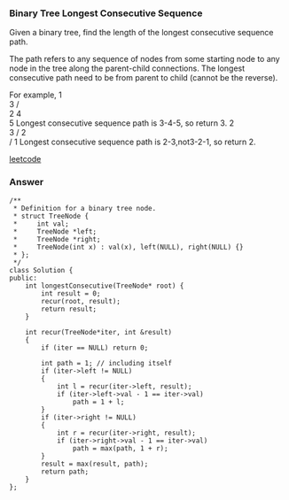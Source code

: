 ### Binary Tree Longest Consecutive Sequence
Given a binary tree, find the length of the longest consecutive sequence path.

The path refers to any sequence of nodes from some starting node to any node in the tree along the parent-child connections. The longest consecutive path need to be from parent to child (cannot be the reverse).

For example,
   1
    \
     3
    / \
   2   4
        \
         5
Longest consecutive sequence path is 3-4-5, so return 3.
   2
    \
     3
    / 
   2    
  / 
 1
Longest consecutive sequence path is 2-3,not3-2-1, so return 2.

[leetcode](https://leetcode.com/problems/binary-tree-longest-consecutive-sequence/description/)

### Answer
	/**
	 * Definition for a binary tree node.
	 * struct TreeNode {
	 *     int val;
	 *     TreeNode *left;
	 *     TreeNode *right;
	 *     TreeNode(int x) : val(x), left(NULL), right(NULL) {}
	 * };
	 */
	class Solution {
	public:
	    int longestConsecutive(TreeNode* root) {
	        int result = 0;
	        recur(root, result);
	        return result;
	    }
	    
	    int recur(TreeNode*iter, int &result)
	    {
	        if (iter == NULL) return 0;
	        
	        int path = 1; // including itself
	        if (iter->left != NULL)
	        {
	            int l = recur(iter->left, result);
	            if (iter->left->val - 1 == iter->val)
	                path = 1 + l;
	        }
	        if (iter->right != NULL)
	        {
	            int r = recur(iter->right, result);
	            if (iter->right->val - 1 == iter->val)
	                path = max(path, 1 + r);
	        }
	        result = max(result, path);
	        return path;
	    }
	};